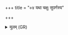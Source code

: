 +++
title = "०४ यथा चक्षुः सुपर्णस्य"

+++
<details><summary>मूलम् (GR)</summary>

यथा चक्षुः सुपर्णस्य  
यथाश्वस्य यथा शुनः ।  
एवा मे अश्विना चक्षुः  
कृणुतं पुष्करस्रजा ॥
</details>